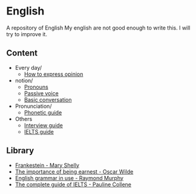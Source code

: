 # English

A repository of English   My english are not good enough to write this. I will try to improve it. 

## Content

- Every day/
  - [How to express opinion](notion/how-to-express-opinion.md)
- notion/
  - [Pronouns](notion/pronouns.md)
  - [Passive voice](notion/passive-voice.md)
  - [Basic conversation](notion/basic-conversation.md)
- Pronunciation/
  - [Phonetic guide](notion/phonetic-guide.md)
- Others
  - [Interview guide](notion/interview-guide.md)
  - [IELTS guide](notion/ielts-preparation.md)

## Library

- [Frankestein - Mary Shelly](../books-hub/notion/frankestein.md)
- [The importance of being earnest - Oscar Wilde](../books-hub/notion/the-importance-of-being-earnest.md)
- [English grammar in use - Raymond Murphy](../books-hub/notion/english-grammar-in-use-intermediate.md)
- [The complete guide of IELTS - Pauline Collene](../books-hub/notion/the-complete-guide-of-ielts.md)